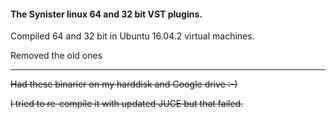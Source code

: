 #### The Synister linux 64 and 32 bit VST plugins.

Compiled 64 and 32 bit in Ubuntu 16.04.2 virtual machines.

Removed the old ones

-------------------------------------------------------
~~Had these binarier on my harddisk and Google drive :-)~~

~~I tried to re-compile it with updated JUCE but that failed.~~
